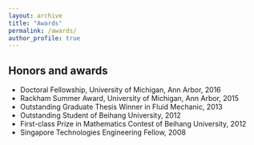 ```yaml
---
layout: archive
title: "Awards"
permalink: /awards/
author_profile: true
---
```


## Honors and awards

* Doctoral Fellowship, University of Michigan, Ann Arbor, 2016
* Rackham Summer Award, University of Michigan, Ann Arbor, 2015
* Outstanding Graduate Thesis Winner in Fluid Mechanic, 2013
* Outstanding Student of Beihang University, 2012
* First-class Prize in Mathematics Contest of Beihang University, 2012
* Singapore Technologies Engineering Fellow, 2008

